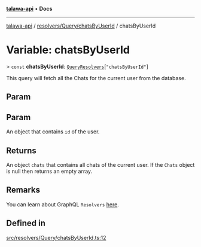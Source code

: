 [**talawa-api**](../../../../README.md) • **Docs**

***

[talawa-api](../../../../modules.md) / [resolvers/Query/chatsByUserId](../README.md) / chatsByUserId

# Variable: chatsByUserId

\> `const` **chatsByUserId**: [`QueryResolvers`](../../../../types/generatedGraphQLTypes/type-aliases/QueryResolvers.md)\[`"chatsByUserId"`\]

This query will fetch all the Chats for the current user from the database.

## Param

## Param

An object that contains `id` of the user.

## Returns

An object `chats` that contains all chats of the current user.
If the `Chats` object is null then returns an empty array.

## Remarks

You can learn about GraphQL `Resolvers`
[here](https://www.apollographql.com/docs/apollo-server/data/resolvers/).

## Defined in

[src/resolvers/Query/chatsByUserId.ts:12](https://github.com/PalisadoesFoundation/talawa-api/blob/92443bb6a5ff3ed66457149a509401986a82e570/src/resolvers/Query/chatsByUserId.ts#L12)
